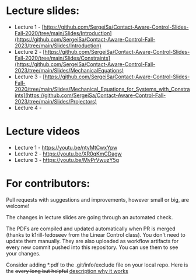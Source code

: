 # Lecture slides:

* Lecture 1 - [https://github.com/SergeiSa/Contact-Aware-Control-Slides-Fall-2020/tree/main/Slides/Introduction](https://github.com/SergeiSa/Contact-Aware-Control-Fall-2023/tree/main/Slides/Introduction)
* Lecture 2 - [https://github.com/SergeiSa/Contact-Aware-Control-Slides-Fall-2020/tree/main/Slides/Constraints](https://github.com/SergeiSa/Contact-Aware-Control-Fall-2023/tree/main/Slides/MechanicalEquations)
* Lecture 3 - [https://github.com/SergeiSa/Contact-Aware-Control-Slides-Fall-2020/tree/main/Slides/Mechanical_Equations_for_Systems_with_Constraints](https://github.com/SergeiSa/Contact-Aware-Control-Fall-2023/tree/main/Slides/Projectors)
* Lecture 4 - 

# Lecture videos

* Lecture 1 - https://youtu.be/ntvMtCwxYpw
* Lecture 2 - https://youtu.be/XR0qKmCDagw
* Lecture 3 - https://youtu.be/MvPrVwuzY5g
  
# For contributors:

Pull requests with suggestions and improvements, however small or big, are welcome!

The changes in lecture slides are going through an automated check.

The PDFs are compiled and updated automatically when PR is merged (thanks to k1rill-fedoseev from the Linear Control class). You don't need to update them manually. They are also uploaded as workflow artifacts for every new commit pushed into this repository. You can use them to see your changes.
 
Consider adding \*.pdf to the .git/info/exclude file on your local repo. Here is the ~~overy long but helpful~~ [description why it works](https://medium.com/@dave_lunny/exclude-files-from-git-without-committing-changes-to-gitignore-986fa712e78d)

